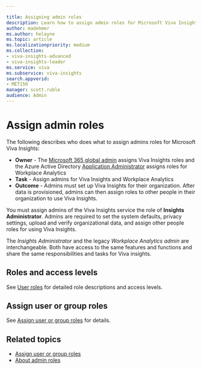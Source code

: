 ```yaml
---

title: Assigning admin roles
description: Learn how to assign admin roles for Microsoft Viva Insights
author: madehmer
ms.author: helayne
ms.topic: article
ms.localizationpriority: medium 
ms.collection: 
- viva-insights-advanced 
- viva-insights-leader
ms.service: viva 
ms.subservice: viva-insights 
search.appverid: 
- MET150 
manager: scott.ruble
audience: Admin
---
```


# Assign admin roles

The following describes who does what to assign admins roles for Microsoft Viva Insights:

* **Owner** - The [Microsoft 365 global admin](/microsoft-365/admin/add-users/about-admin-roles) assigns Viva Insights roles and the Azure Active Directory [Application Administrator](/azure/active-directory/roles/permissions-reference#application-administrator) assigns roles for Workplace Analytics
* **Task** - Assign admins for Viva Insights and Workplace Analytics
* **Outcome** - Admins must set up Viva Insights for their organization. After data is provisioned, admins can then assign roles to other people in their organization to use Viva Insights.

You must assign admins of the Viva Insights service the role of **Insights Administrator**. Admins are required to set the system defaults, privacy settings, upload and verify organizational data, and assign other people roles for using Viva Insights.

The _Insights Administrator_ and the legacy _Workplace Analytics admin_ are interchangeable. Both have access to the same features and functions and share the same responsibilities and tasks for Viva insights.

## Roles and access levels

See [User roles](../use/user-roles.md) for detailed role descriptions and access levels.
<!--
## Video: Assign roles

<iframe width="640" height="564" src="https://player.vimeo.com/video/282897409" frameborder="0" allowFullScreen mozallowfullscreen webkitAllowFullScreen></iframe>
-->
## Assign user or group roles

See [Assign user or group roles](../setup/assign-user-roles.md) for details.

## Related topics

* [Assign user or group roles](../setup/assign-user-roles.md)
* [About admin roles](/microsoft-365/admin/add-users/about-admin-roles)
